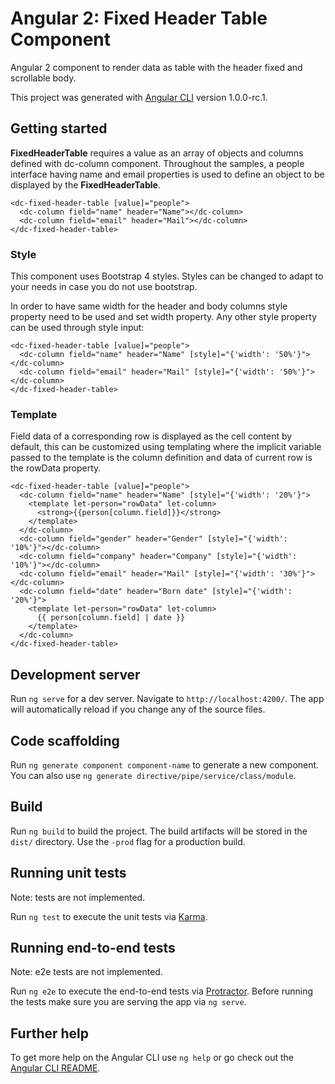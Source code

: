 # Angular 2: Fixed Header Table Component

Angular 2 component to render data as table with the header fixed and scrollable body.

This project was generated with [Angular CLI](https://github.com/angular/angular-cli) version 1.0.0-rc.1.

## Getting started
**FixedHeaderTable** requires a value as an array of objects and columns defined with dc-column component. 
Throughout the samples, a people interface having name and email properties is used to define an object to be displayed by the **FixedHeaderTable**.

```
<dc-fixed-header-table [value]="people">
  <dc-column field="name" header="Name"></dc-column>
  <dc-column field="email" header="Mail"></dc-column>
</dc-fixed-header-table>
```

### Style
This component uses Bootstrap 4 styles. Styles can be changed to adapt to your needs in case you do not use bootstrap.

In order to have same width for the header and body columns style property need to be used and set width property. Any other style property can be used through style input:
```
<dc-fixed-header-table [value]="people">
  <dc-column field="name" header="Name" [style]="{'width': '50%'}"></dc-column>
  <dc-column field="email" header="Mail" [style]="{'width': '50%'}"></dc-column>
</dc-fixed-header-table>

```
### Template
Field data of a corresponding row is displayed as the cell content by default, this can be customized using templating where the implicit variable passed to the template is the column definition and data of current row is the rowData property. 

```
<dc-fixed-header-table [value]="people">
  <dc-column field="name" header="Name" [style]="{'width': '20%'}">
    <template let-person="rowData" let-column>
      <strong>{{person[column.field]}}</strong>
    </template>
  </dc-column>
  <dc-column field="gender" header="Gender" [style]="{'width': '10%'}"></dc-column>
  <dc-column field="company" header="Company" [style]="{'width': '10%'}"></dc-column>
  <dc-column field="email" header="Mail" [style]="{'width': '30%'}"></dc-column>
  <dc-column field="date" header="Born date" [style]="{'width': '20%'}">
    <template let-person="rowData" let-column>
      {{ person[column.field] | date }}
    </template>
  </dc-column>
</dc-fixed-header-table>
```

## Development server
Run `ng serve` for a dev server. Navigate to `http://localhost:4200/`. The app will automatically reload if you change any of the source files.

## Code scaffolding

Run `ng generate component component-name` to generate a new component. You can also use `ng generate directive/pipe/service/class/module`.

## Build

Run `ng build` to build the project. The build artifacts will be stored in the `dist/` directory. Use the `-prod` flag for a production build.

## Running unit tests

Note: tests are not implemented.

Run `ng test` to execute the unit tests via [Karma](https://karma-runner.github.io).

## Running end-to-end tests

Note: e2e tests are not implemented.

Run `ng e2e` to execute the end-to-end tests via [Protractor](http://www.protractortest.org/).
Before running the tests make sure you are serving the app via `ng serve`.

## Further help

To get more help on the Angular CLI use `ng help` or go check out the [Angular CLI README](https://github.com/angular/angular-cli/blob/master/README.md).
